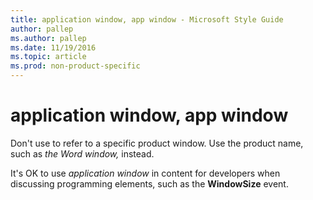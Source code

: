```yaml
---
title: application window, app window - Microsoft Style Guide
author: pallep
ms.author: pallep
ms.date: 11/19/2016
ms.topic: article
ms.prod: non-product-specific
---
```


# application window, app window

Don't use to refer to a specific product window. Use the product name, such as *the Word window,* instead.

It's OK to use *application window* in content for developers when discussing programming elements, such as the **WindowSize** event.

